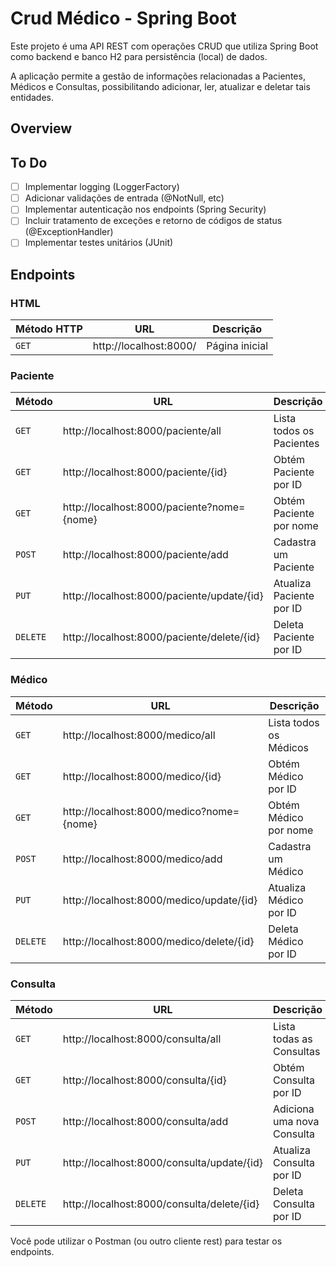 # Crud Médico - Spring Boot

Este projeto é uma API REST com operações CRUD que utiliza Spring Boot como backend e banco H2 para persistência (local)
de dados.

A aplicação permite a gestão de informações relacionadas a Pacientes, Médicos e Consultas, 
possibilitando adicionar, ler, atualizar e deletar tais entidades.

## Overview

## To Do

- [ ] Implementar logging (LoggerFactory)
- [ ] Adicionar validações de entrada (@NotNull, etc)
- [ ] Implementar autenticação nos endpoints (Spring Security)
- [ ] Incluir tratamento de exceções e retorno de códigos de status (@ExceptionHandler)
- [ ] Implementar testes unitários (JUnit)

## Endpoints

### HTML

| Método HTTP | URL                    | Descrição      |
|-------------|------------------------|----------------|
| `GET`       | http://localhost:8000/ | Página inicial |

### Paciente

| Método   | URL                                        | Descrição                |
|----------|--------------------------------------------|--------------------------|
| `GET`    | http://localhost:8000/paciente/all         | Lista todos os Pacientes |
| `GET`    | http://localhost:8000/paciente/{id}        | Obtém Paciente por ID    |
| `GET`    | http://localhost:8000/paciente?nome={nome} | Obtém Paciente por nome  |
| `POST`   | http://localhost:8000/paciente/add         | Cadastra um Paciente     |
| `PUT`    | http://localhost:8000/paciente/update/{id} | Atualiza Paciente por ID |
| `DELETE` | http://localhost:8000/paciente/delete/{id} | Deleta Paciente por ID   |

### Médico

| Método   | URL                                       | Descrição              |
|----------|-------------------------------------------|------------------------|
| `GET`    | http://localhost:8000/medico/all          | Lista todos os Médicos |
| `GET`    | http://localhost:8000/medico/{id}         | Obtém Médico por ID    |
| `GET`    | http://localhost:8000/medico?nome={nome}  | Obtém Médico por nome  |
| `POST`   | http://localhost:8000/medico/add          | Cadastra um Médico     |
| `PUT`    | http://localhost:8000/medico/update/{id}  | Atualiza Médico por ID |
| `DELETE` | http://localhost:8000/medico/delete/{id}  | Deleta Médico por ID   |

### Consulta

| Método   | URL                                           | Descrição                  |
|----------|-----------------------------------------------|----------------------------|
| `GET`    | http://localhost:8000/consulta/all            | Lista todas as Consultas   |
| `GET`    | http://localhost:8000/consulta/{id}           | Obtém Consulta por ID      |
| `POST`   | http://localhost:8000/consulta/add            | Adiciona uma nova Consulta |
| `PUT`    | http://localhost:8000/consulta/update/{id}    | Atualiza Consulta por ID   |
| `DELETE` | http://localhost:8000/consulta/delete/{id}    | Deleta Consulta por ID     |

Você pode utilizar o Postman (ou outro cliente rest) para testar os endpoints.